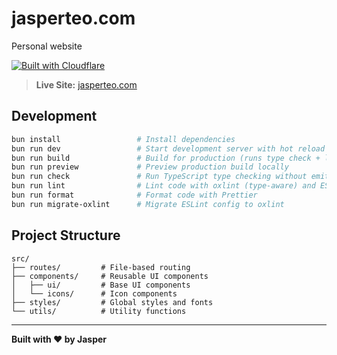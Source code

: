 # jasperteo.com

Personal website

[![Built with Cloudflare](https://workers.cloudflare.com/built-with-cloudflare.svg)](https://workers.cloudflare.com/)

> **Live Site:** [jasperteo.com](https://jasperteo.com)

## Development

```bash
bun install                 # Install dependencies
bun run dev                 # Start development server with hot reload
bun run build               # Build for production (runs type check + linting first)
bun run preview             # Preview production build locally
bun run check               # Run TypeScript type checking without emitting files
bun run lint                # Lint code with oxlint (type-aware) and ESLint
bun run format              # Format code with Prettier
bun run migrate-oxlint      # Migrate ESLint config to oxlint
```

## Project Structure

```text
src/
├── routes/         # File-based routing
├── components/     # Reusable UI components
│   ├── ui/         # Base UI components
│   └── icons/      # Icon components
├── styles/         # Global styles and fonts
└── utils/          # Utility functions
```

---

**Built with ❤️ by Jasper** 
